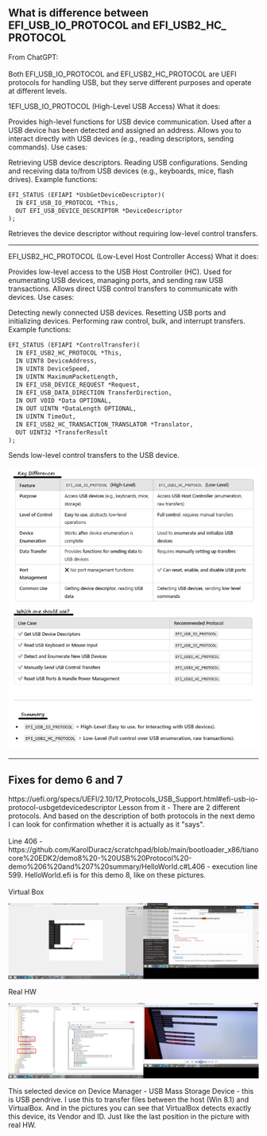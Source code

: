 <h2>What is difference between EFI_USB_IO_PROTOCOL and EFI_USB2_HC_ PROTOCOL</h2>
From ChatGPT: <br /> <br />
Both EFI_USB_IO_PROTOCOL and EFI_USB2_HC_PROTOCOL are UEFI protocols for handling USB, but they serve different purposes and operate at different levels.

1️EFI_USB_IO_PROTOCOL (High-Level USB Access)
What it does:

Provides high-level functions for USB device communication.
Used after a USB device has been detected and assigned an address.
Allows you to interact directly with USB devices (e.g., reading descriptors, sending commands).
Use cases:

Retrieving USB device descriptors.
Reading USB configurations.
Sending and receiving data to/from USB devices (e.g., keyboards, mice, flash drives).
Example functions:

```
EFI_STATUS (EFIAPI *UsbGetDeviceDescriptor)(
  IN EFI_USB_IO_PROTOCOL *This,
  OUT EFI_USB_DEVICE_DESCRIPTOR *DeviceDescriptor
);
```

Retrieves the device descriptor without requiring low-level control transfers.
<hr>
EFI_USB2_HC_PROTOCOL (Low-Level Host Controller Access)
What it does:

Provides low-level access to the USB Host Controller (HC).
Used for enumerating USB devices, managing ports, and sending raw USB transactions.
Allows direct USB control transfers to communicate with devices.
Use cases:

Detecting newly connected USB devices.
Resetting USB ports and initializing devices.
Performing raw control, bulk, and interrupt transfers.
Example functions:

```
EFI_STATUS (EFIAPI *ControlTransfer)(
  IN EFI_USB2_HC_PROTOCOL *This,
  IN UINT8 DeviceAddress,
  IN UINT8 DeviceSpeed,
  IN UINTN MaximumPacketLength,
  IN EFI_USB_DEVICE_REQUEST *Request,
  IN EFI_USB_DATA_DIRECTION TransferDirection,
  IN OUT VOID *Data OPTIONAL,
  IN OUT UINTN *DataLength OPTIONAL,
  IN UINTN TimeOut,
  IN EFI_USB2_HC_TRANSACTION_TRANSLATOR *Translator,
  OUT UINT32 *TransferResult
);
```

Sends low-level control transfers to the USB device.
<br /><br />
![dump](https://github.com/KarolDuracz/scratchpad/blob/main/bootloader_x86/tianocore%20EDK2/demo8%20-%20USB%20Protocol%20-demo%206%20and%207%20summary/summary%20demo8%20gpt.png?raw=true)

<hr>

<h2>Fixes for demo 6 and 7</h2>
https://uefi.org/specs/UEFI/2.10/17_Protocols_USB_Support.html#efi-usb-io-protocol-usbgetdevicedescriptor
Lesson from it - There are 2 different protocols. And based on the description of both protocols in the next demo I can look for confirmation whether it is actually as it "says".<br /><br />
Line 406 - https://github.com/KarolDuracz/scratchpad/blob/main/bootloader_x86/tianocore%20EDK2/demo8%20-%20USB%20Protocol%20-demo%206%20and%207%20summary/HelloWorld.c#L406 - execution line 599. HelloWorld.efi is for this demo 8, like on these pictures.
<br /><br />
Virtual Box

![dump](https://github.com/KarolDuracz/scratchpad/blob/main/bootloader_x86/tianocore%20EDK2/demo8%20-%20USB%20Protocol%20-demo%206%20and%207%20summary/61%20-%2007-02-2025%20-%20cd.png?raw=true)

Real HW

![dump](https://raw.githubusercontent.com/KarolDuracz/scratchpad/refs/heads/main/bootloader_x86/tianocore%20EDK2/demo8%20-%20USB%20Protocol%20-demo%206%20and%207%20summary/62%20-%2007-02-2025%20-%20few%20hours%20later.png)

This selected device on Device Manager - USB Mass Storage Device - this is USB pendrive. I use this to transfer files between the host (Win 8.1) and VirtualBox. And in the pictures you can see that VirtualBox detects exactly this device, its Vendor and ID. Just like the last position in the picture with real HW.
